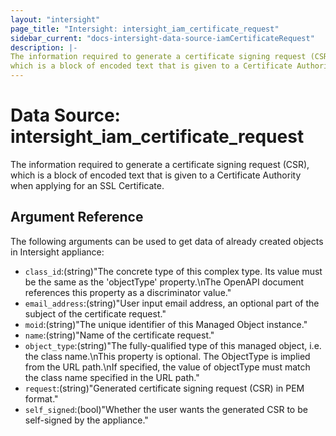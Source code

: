 ```yaml
---
layout: "intersight"
page_title: "Intersight: intersight_iam_certificate_request"
sidebar_current: "docs-intersight-data-source-iamCertificateRequest"
description: |-
The information required to generate a certificate signing request (CSR),
which is a block of encoded text that is given to a Certificate Authority when applying for an SSL Certificate.
---
```


# Data Source: intersight_iam_certificate_request
The information required to generate a certificate signing request (CSR),
which is a block of encoded text that is given to a Certificate Authority when applying for an SSL Certificate.
## Argument Reference
The following arguments can be used to get data of already created objects in Intersight appliance:
* `class_id`:(string)"The concrete type of this complex type. Its value must be the same as the 'objectType' property.\nThe OpenAPI document references this property as a discriminator value."
* `email_address`:(string)"User input email address, an optional part of the subject of the certificate request."
* `moid`:(string)"The unique identifier of this Managed Object instance."
* `name`:(string)"Name of the certificate request."
* `object_type`:(string)"The fully-qualified type of this managed object, i.e. the class name.\nThis property is optional. The ObjectType is implied from the URL path.\nIf specified, the value of objectType must match the class name specified in the URL path."
* `request`:(string)"Generated certificate signing request (CSR) in PEM format."
* `self_signed`:(bool)"Whether the user wants the generated CSR to be self-signed by the appliance."
